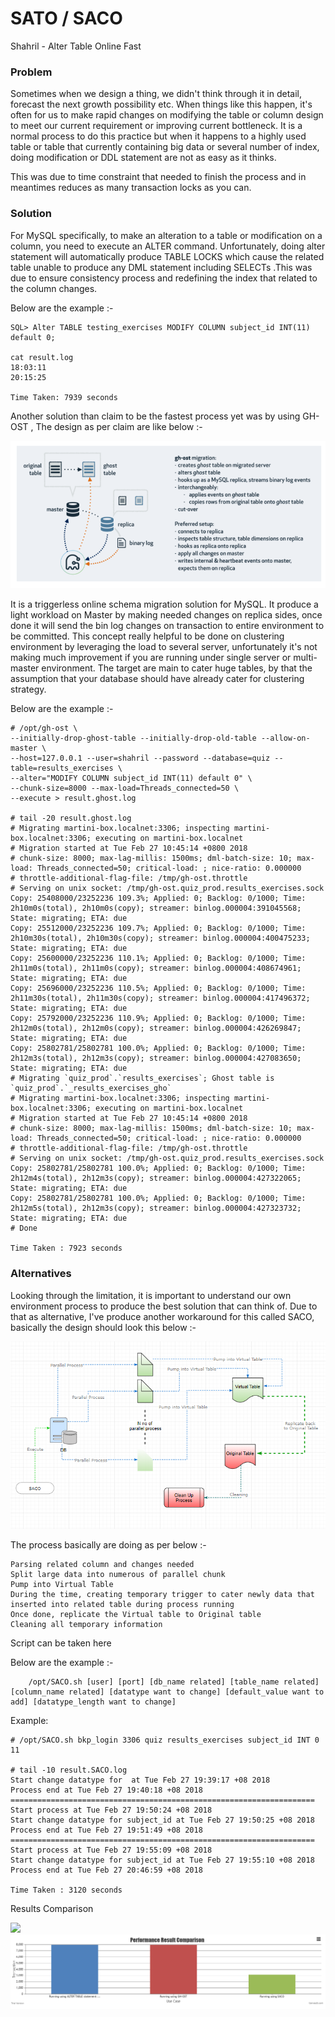 # SATO / SACO
Shahril - Alter Table Online Fast

### Problem

Sometimes when we design a thing, we didn't think through it in detail, forecast the next growth possibility etc. When things like this happen, it's often for us to make rapid changes on modifying the table or column design to meet our current requirement or improving current bottleneck. It is a normal process to do this practice but when it happens to a highly used table or table that currently containing big data or several number of index, doing modification or DDL statement are not as easy as it thinks.

This was due to time constraint that needed to finish the process and in meantimes reduces as many transaction locks as you can.


### Solution

For MySQL specifically, to make an alteration to a table or modification on a column, you need to execute an ALTER command. Unfortunately, doing alter statement will automatically produce TABLE LOCKS which cause the related table unable to produce any DML statement including SELECTs .This was due to ensure consistency process and redefining the index that related to the column changes.


Below are the example :-

```shell
SQL> Alter TABLE testing_exercises MODIFY COLUMN subject_id INT(11) default 0; 

cat result.log
18:03:11
20:15:25

Time Taken: 7939 seconds
```

Another solution than claim to be the fastest process yet was by using GH-OST , The design as per claim are like below :-

<img src="images/image2018-3-1_10-15-25.png" >

It is a triggerless online schema migration solution for MySQL. It produce a light workload on Master by making needed changes on replica sides, once done it will send the bin log changes on transaction to entire environment to be committed. This concept really helpful to be done on clustering environment by leveraging the load to several server, unfortunately it's not making much improvement if you are running under single server or multi-master environment. The target are main to cater huge tables, by that the assumption that your database should have already cater for clustering strategy.


Below are the example :-

```shell
# /opt/gh-ost \
--initially-drop-ghost-table --initially-drop-old-table --allow-on-master \
--host=127.0.0.1 --user=shahril --password --database=quiz --table=results_exercises \
--alter="MODIFY COLUMN subject_id INT(11) default 0" \
--chunk-size=8000 --max-load=Threads_connected=50 \
--execute > result.ghost.log 

# tail -20 result.ghost.log
# Migrating martini-box.localnet:3306; inspecting martini-box.localnet:3306; executing on martini-box.localnet
# Migration started at Tue Feb 27 10:45:14 +0800 2018
# chunk-size: 8000; max-lag-millis: 1500ms; dml-batch-size: 10; max-load: Threads_connected=50; critical-load: ; nice-ratio: 0.000000
# throttle-additional-flag-file: /tmp/gh-ost.throttle
# Serving on unix socket: /tmp/gh-ost.quiz_prod.results_exercises.sock
Copy: 25408000/23252236 109.3%; Applied: 0; Backlog: 0/1000; Time: 2h10m0s(total), 2h10m0s(copy); streamer: binlog.000004:391045568; State: migrating; ETA: due
Copy: 25512000/23252236 109.7%; Applied: 0; Backlog: 0/1000; Time: 2h10m30s(total), 2h10m30s(copy); streamer: binlog.000004:400475233; State: migrating; ETA: due
Copy: 25600000/23252236 110.1%; Applied: 0; Backlog: 0/1000; Time: 2h11m0s(total), 2h11m0s(copy); streamer: binlog.000004:408674961; State: migrating; ETA: due
Copy: 25696000/23252236 110.5%; Applied: 0; Backlog: 0/1000; Time: 2h11m30s(total), 2h11m30s(copy); streamer: binlog.000004:417496372; State: migrating; ETA: due
Copy: 25792000/23252236 110.9%; Applied: 0; Backlog: 0/1000; Time: 2h12m0s(total), 2h12m0s(copy); streamer: binlog.000004:426269847; State: migrating; ETA: due
Copy: 25802781/25802781 100.0%; Applied: 0; Backlog: 0/1000; Time: 2h12m3s(total), 2h12m3s(copy); streamer: binlog.000004:427083650; State: migrating; ETA: due
# Migrating `quiz_prod`.`results_exercises`; Ghost table is `quiz_prod`.`_results_exercises_gho`
# Migrating martini-box.localnet:3306; inspecting martini-box.localnet:3306; executing on martini-box.localnet
# Migration started at Tue Feb 27 10:45:14 +0800 2018
# chunk-size: 8000; max-lag-millis: 1500ms; dml-batch-size: 10; max-load: Threads_connected=50; critical-load: ; nice-ratio: 0.000000
# throttle-additional-flag-file: /tmp/gh-ost.throttle
# Serving on unix socket: /tmp/gh-ost.quiz_prod.results_exercises.sock
Copy: 25802781/25802781 100.0%; Applied: 0; Backlog: 0/1000; Time: 2h12m4s(total), 2h12m3s(copy); streamer: binlog.000004:427322065; State: migrating; ETA: due
Copy: 25802781/25802781 100.0%; Applied: 0; Backlog: 0/1000; Time: 2h12m5s(total), 2h12m3s(copy); streamer: binlog.000004:427323732; State: migrating; ETA: due
# Done

Time Taken : 7923 seconds

```

### Alternatives

Looking through the limitation, it is important to understand our own environment process to produce the best solution that can think of. Due to that as alternative, I've produce another workaround for this called SACO, basically the design should look this below :-

<img src="images/image2018-3-1_12-4-3.png" >

The process basically are doing as per below :-

    Parsing related column and changes needed
    Split large data into numerous of parallel chunk
    Pump into Virtual Table
    During the time, creating temporary trigger to cater newly data that inserted into related table during process running
    Once done, replicate the Virtual table to Original table
    Cleaning all temporary information


Script can be taken here

Below are the example :-

```shell
	/opt/SACO.sh [user] [port] [db_name related] [table_name related] [column_name related] [datatype want to change] [default_value want to add] [datatype_length want to change]
```

Example: 
```shell
# /opt/SACO.sh bkp_login 3306 quiz results_exercises subject_id INT 0 11

# tail -10 result.SACO.log
Start change datatype for  at Tue Feb 27 19:39:17 +08 2018
Process end at Tue Feb 27 19:40:18 +08 2018
====================================================================
Start process at Tue Feb 27 19:50:24 +08 2018
Start change datatype for subject_id at Tue Feb 27 19:50:25 +08 2018
Process end at Tue Feb 27 19:51:49 +08 2018
====================================================================
Start process at Tue Feb 27 19:55:09 +08 2018
Start change datatype for subject_id at Tue Feb 27 19:55:10 +08 2018
Process end at Tue Feb 27 20:46:59 +08 2018

Time Taken : 3120 seconds
```


Results Comparison

<img src="images/SACO_result.html" >

<img src="images/image2018-3-1_12-20-41.png" >






